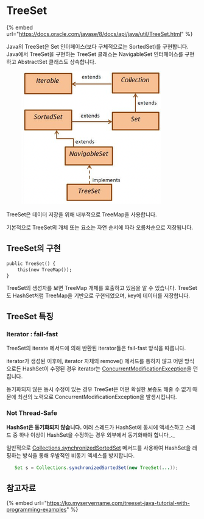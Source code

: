 # TreeSet

{% embed url="https://docs.oracle.com/javase/8/docs/api/java/util/TreeSet.html" %}

Java의 TreeSet은 Set 인터페이스(보다 구체적으로는 SortedSet)를 구현합니다. Java에서 TreeSet을 구현하는 TreeSet 클래스는 NavigableSet 인터페이스를 구현하고 AbstractSet 클래스도 상속합니다.

<figure><img src="../.gitbook/assets/image (6).png" alt=""><figcaption></figcaption></figure>



TreeSet은 데이터 저장을 위해 내부적으로 TreeMap을 사용합니다.&#x20;

기본적으로 TreeSet의 개체 또는 요소는 자연 순서에 따라 오름차순으로 저장됩니다.



## TreeSet의 구현

```
public TreeSet() {
    this(new TreeMap());
}
```

TreeSet의 생성자를 보면 TreeMap 개체를 호출하고 있음을 알 수 있습니다. TreeSet도 HashSet처럼 TreeMap을 기반으로 구현되었으며, key에 데이터를 저장합니다.



## TreeSet 특징

### Iterator : fail-fast

TreeSet의 iterate 메서드에 의해 반환된 iterator들은 fail-fast 방식을 따릅니다.&#x20;

iterator가 생성된 이후에, iterator 자체의 remove() 메서드를 통하지 않고 어떤 방식으로든 HashSet이 수정된 경우 iterator는 [ConcurrentModificationException](https://docs.oracle.com/javase/7/docs/api/java/util/ConcurrentModificationException.html)을 던집니다.

동기화되지 않은 동시 수정이 있는 경우 TreeSet은 어떤 확실한 보증도 해줄 수 없기 때문에 최선의 노력으로 ConcurrentModificationException을 발생시킵니다.



### Not Thread-Safe

**HashSet은 동기화되지 않습니다.** 여러 스레드가 HashSet에 동시에 액세스하고 스레드 중 하나 이상이 HashSet을 수정하는 경우 외부에서 동기화해야 합니다_._

일반적으로 [Collections.synchronizedSortedSet](https://docs.oracle.com/javase/7/docs/api/java/util/Collections.html#synchronizedSortedSet\(java.util.SortedSet\)) 메서드를 사용하여 HashSet을 래핑하는 방식을 통해 우발적인 비동기 엑세스를 방지합니다.

```java
   Set s = Collections.synchronizedSortedSet(new TreeSet(...));
```



## 참고자료

{% embed url="https://ko.myservername.com/treeset-java-tutorial-with-programming-examples" %}
